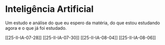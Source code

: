 # Inteligência Artificial

Um estudo e análise do que eu espero da matéria, do que estou estudando agora e o que já foi estudado.

[[25-II-IA-07-28]]
[[25-II-IA-07-30]]
[[25-II-IA-08-04]]
[[25-II-IA-08-06]]